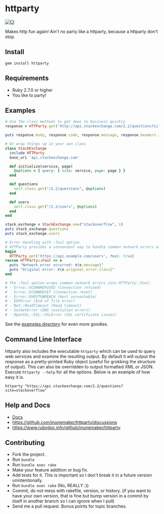 # httparty

[![CI](https://github.com/jnunemaker/httparty/actions/workflows/ci.yml/badge.svg)](https://github.com/jnunemaker/httparty/actions/workflows/ci.yml)

Makes http fun again! Ain't no party like a httparty, because a httparty don't stop.

## Install

```
gem install httparty
```

## Requirements

- Ruby 2.7.0 or higher
- You like to party!

## Examples

```ruby
# Use the class methods to get down to business quickly
response = HTTParty.get('http://api.stackexchange.com/2.2/questions?site=stackoverflow')

puts response.body, response.code, response.message, response.headers.inspect

# Or wrap things up in your own class
class StackExchange
  include HTTParty
  base_uri 'api.stackexchange.com'

  def initialize(service, page)
    @options = { query: { site: service, page: page } }
  end

  def questions
    self.class.get("/2.2/questions", @options)
  end

  def users
    self.class.get("/2.2/users", @options)
  end
end

stack_exchange = StackExchange.new("stackoverflow", 1)
puts stack_exchange.questions
puts stack_exchange.users

# Error Handling with :foul option
# HTTParty provides a convenient way to handle common network errors using the :foul option
begin
  HTTParty.get('https://api.example.com/users', foul: true)
rescue HTTParty::Foul => e
  puts "Network error occurred: #{e.message}"
  puts "Original error: #{e.original_error.class}"
end

# The :foul option wraps common network errors into HTTParty::Foul:
# - Errno::ECONNREFUSED (Connection refused)
# - Errno::ECONNRESET (Connection reset)
# - Errno::EHOSTUNREACH (Host unreachable)
# - EOFError (End of file error)
# - Net::ReadTimeout (Read timeout)
# - SocketError (DNS resolution errors)
# - OpenSSL::SSL::SSLError (SSL certificate issues)
```

See the [examples directory](http://github.com/jnunemaker/httparty/tree/main/examples) for even more goodies.

## Command Line Interface

httparty also includes the executable `httparty` which can be
used to query web services and examine the resulting output. By default
it will output the response as a pretty-printed Ruby object (useful for
grokking the structure of output). This can also be overridden to output
formatted XML or JSON. Execute `httparty --help` for all the
options. Below is an example of how easy it is.

```
httparty "https://api.stackexchange.com/2.2/questions?site=stackoverflow"
```

## Help and Docs

- [Docs](https://github.com/jnunemaker/httparty/tree/main/docs)
- https://github.com/jnunemaker/httparty/discussions
- https://www.rubydoc.info/github/jnunemaker/httparty

## Contributing

- Fork the project.
- Run `bundle`
- Run `bundle exec rake`
- Make your feature addition or bug fix.
- Add tests for it. This is important so I don't break it in a future version unintentionally.
- Run `bundle exec rake` (No, REALLY :))
- Commit, do not mess with rakefile, version, or history. (if you want to have your own version, that is fine but bump version in a commit by itself in another branch so I can ignore when I pull)
- Send me a pull request. Bonus points for topic branches.
